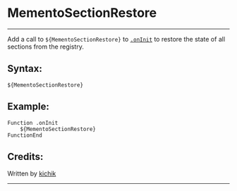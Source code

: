 # MementoSectionRestore

---

Add a call to `${MementoSectionRestore}` to [`.onInit`][1] to restore the state of all sections from the registry.

## Syntax:

    ${MementoSectionRestore}

## Example:

	Function .onInit
		${MementoSectionRestore}
	FunctionEnd

## Credits:

Written by [kichik][2]

---

[1]: ../../Functions/.onInit.md
[2]: http://nsis.sourceforge.net/User:Kichik